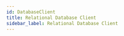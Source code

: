 ```yaml
---
id: DatabaseClient
title: Relational Database Client
sidebar_label: Relational Database Client
---
```


